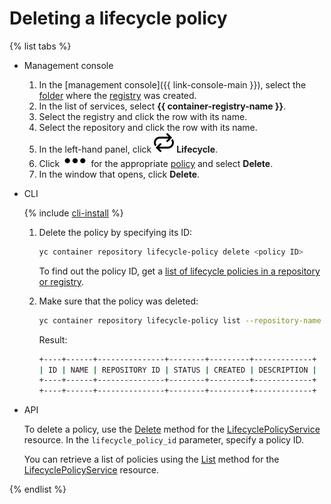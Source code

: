 # Deleting a lifecycle policy

{% list tabs %}

- Management console

  1. In the [management console]({{ link-console-main }}), select the [folder](../../../resource-manager/concepts/resources-hierarchy.md#folder) where the [registry](../../concepts/registry.md) was created.
  1. In the list of services, select **{{ container-registry-name }}**.
  1. Select the registry and click the row with its name.
  1. Select the repository and click the row with its name.
  1. In the left-hand panel, click ![lifecycle](../../../_assets/container-registry/lifecycle.svg) **Lifecycle**.
  1. Click ![image](../../../_assets/options.svg) for the appropriate [policy](../../concepts/lifecycle-policy.md) and select **Delete**.
  1. In the window that opens, click **Delete**.

- CLI

  {% include [cli-install](../../../_includes/cli-install.md) %}

  1. Delete the policy by specifying its ID:

     ```bash
     yc container repository lifecycle-policy delete <policy ID>
     ```

     To find out the policy ID, get a [list of lifecycle policies in a repository or registry](lifecycle-policy-list.md#lifecycle-policy-list).
  1. Make sure that the policy was deleted:

     ```bash
     yc container repository lifecycle-policy list --repository-name crp2hlbs67tj4ggrfodb/ubuntu
     ```

     Result:

     ```bash
     +----+------+---------------+--------+---------+-------------+
     | ID | NAME | REPOSITORY ID | STATUS | CREATED | DESCRIPTION |
     +----+------+---------------+--------+---------+-------------+
     +----+------+---------------+--------+---------+-------------+
     ```

- API

  To delete a policy, use the [Delete](../../api-ref/grpc/lifecycle_policy_service.md#Delete) method for the [LifecyclePolicyService](../../api-ref/grpc/lifecycle_policy_service.md) resource. In the `lifecycle_policy_id` parameter, specify a policy ID.

  You can retrieve a list of policies using the [List](../../api-ref/grpc/lifecycle_policy_service.md#List) method for the [LifecyclePolicyService](../../api-ref/grpc/lifecycle_policy_service.md) resource.

{% endlist %}
